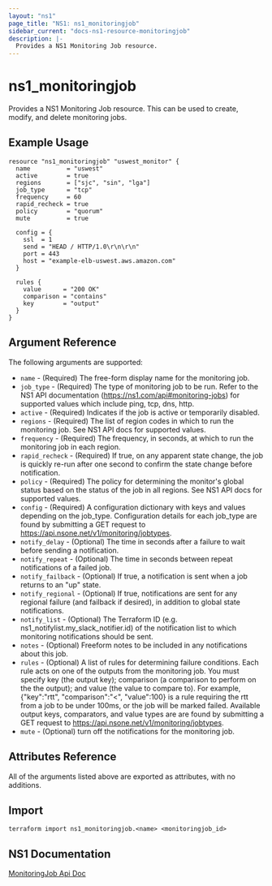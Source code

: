 ```yaml
---
layout: "ns1"
page_title: "NS1: ns1_monitoringjob"
sidebar_current: "docs-ns1-resource-monitoringjob"
description: |-
  Provides a NS1 Monitoring Job resource.
---
```


# ns1\_monitoringjob

Provides a NS1 Monitoring Job resource. This can be used to create, modify, and delete monitoring jobs.

## Example Usage

```hcl
resource "ns1_monitoringjob" "uswest_monitor" {
  name          = "uswest"
  active        = true
  regions       = ["sjc", "sin", "lga"]
  job_type      = "tcp"
  frequency     = 60
  rapid_recheck = true
  policy        = "quorum"
  mute          = true

  config = {
    ssl  = 1
    send = "HEAD / HTTP/1.0\r\n\r\n"
    port = 443
    host = "example-elb-uswest.aws.amazon.com"
  }

  rules {
    value      = "200 OK"
    comparison = "contains"
    key        = "output"
  }
}
```

## Argument Reference

The following arguments are supported:

* `name` - (Required) The free-form display name for the monitoring job.
* `job_type` - (Required) The type of monitoring job to be run. Refer to the NS1 API documentation (https://ns1.com/api#monitoring-jobs) for supported values which include ping, tcp, dns, http.
* `active` - (Required) Indicates if the job is active or temporarily disabled.
* `regions` - (Required) The list of region codes in which to run the monitoring
  job. See NS1 API docs for supported values.
* `frequency` - (Required) The frequency, in seconds, at which to run the monitoring job in each region.
* `rapid_recheck` - (Required) If true, on any apparent state change, the job is quickly re-run after one second to confirm the state change before notification.
* `policy` - (Required) The policy for determining the monitor's global status
  based on the status of the job in all regions. See NS1 API docs for supported values.
* `config` - (Required) A configuration dictionary with keys and values depending on the job_type. Configuration details for each job_type are found by submitting a GET request to https://api.nsone.net/v1/monitoring/jobtypes.
* `notify_delay` - (Optional) The time in seconds after a failure to wait before sending a notification.
* `notify_repeat` - (Optional) The time in seconds between repeat notifications of a failed job.
* `notify_failback` - (Optional) If true, a notification is sent when a job returns to an "up" state.
* `notify_regional` - (Optional) If true, notifications are sent for any regional failure (and failback if desired), in addition to global state notifications.
* `notify_list` - (Optional) The Terraform ID (e.g. ns1_notifylist.my_slack_notifier.id) of the notification list to which monitoring notifications should be sent.
* `notes` - (Optional) Freeform notes to be included in any notifications about this job.
* `rules` - (Optional) A list of rules for determining failure conditions. Each rule acts on one of the outputs from the monitoring job. You must specify key (the output key); comparison (a comparison to perform on the the output); and value (the value to compare to). For example, {"key":"rtt", "comparison":"<", "value":100} is a rule requiring the rtt from a job to be under 100ms, or the job will be marked failed. Available output keys, comparators, and value types are are found by submitting a GET request to https://api.nsone.net/v1/monitoring/jobtypes.
* `mute` - (Optional) turn off the notifications for the monitoring job.

## Attributes Reference

All of the arguments listed above are exported as attributes, with no
additions.

## Import

`terraform import ns1_monitoringjob.<name> <monitoringjob_id>`

## NS1 Documentation

[MonitoringJob Api Doc](https://ns1.com/api#monitoring-jobs)
